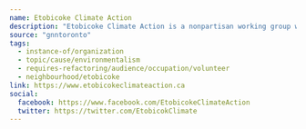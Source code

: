 ```yaml
---
name: Etobicoke Climate Action
description: "Etobicoke Climate Action is a nonpartisan working group whose primary mission is to mobilize Etobicoke to combat the Climate Crisis. We want to learn about and share solutions, especially ways we can reduce greenhouse gas emissions when we heat and cool our residences, when we move about, and when we produce waste."
source: "gnntoronto"
tags:
  - instance-of/organization
  - topic/cause/environmentalism
  - requires-refactoring/audience/occupation/volunteer
  - neighbourhood/etobicoke
link: https://www.etobicokeclimateaction.ca
social:
  facebook: https://www.facebook.com/EtobicokeClimateAction
  twitter: https://twitter.com/EtobicokClimate
---
```

